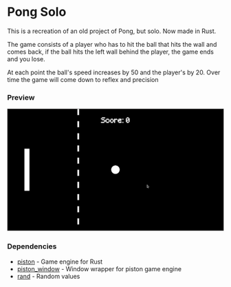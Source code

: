 # Pong Solo
This is a recreation of an old project of Pong, but solo. Now made in Rust.

The game consists of a player who has to hit the ball that hits the wall and comes back, if the ball hits the left wall behind the player, the game ends and you lose.

At each point the ball's speed increases by 50 and the player's by 20. Over time the game will come down to reflex and precision

### Preview
![preview pong solo](images/print_001.png)

### Dependencies
- [piston](https://crates.io/crates/piston) - Game engine for Rust
- [piston_window](https://crates.io/crates/piston_window) - Window wrapper for piston game engine
- [rand](https://crates.io/crates/rand) - Random values